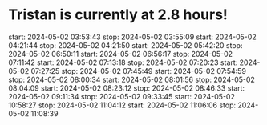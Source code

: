 # Tristan is currently at 2.8 hours!


start: 2024-05-02 03:53:43
stop: 2024-05-02 03:55:09
start: 2024-05-02 04:21:44
stop: 2024-05-02 04:21:50
start: 2024-05-02 05:42:20
stop: 2024-05-02 06:50:11
start: 2024-05-02 06:56:17
stop: 2024-05-02 07:11:42
start: 2024-05-02 07:13:18
stop: 2024-05-02 07:20:23
start: 2024-05-02 07:27:25
stop: 2024-05-02 07:45:49
start: 2024-05-02 07:54:59
stop: 2024-05-02 08:00:34
start: 2024-05-02 08:01:56
stop: 2024-05-02 08:04:09
start: 2024-05-02 08:23:12
stop: 2024-05-02 08:46:33
start: 2024-05-02 09:11:34
stop: 2024-05-02 09:33:45
start: 2024-05-02 10:58:27
stop: 2024-05-02 11:04:12
start: 2024-05-02 11:06:06
stop: 2024-05-02 11:08:39
